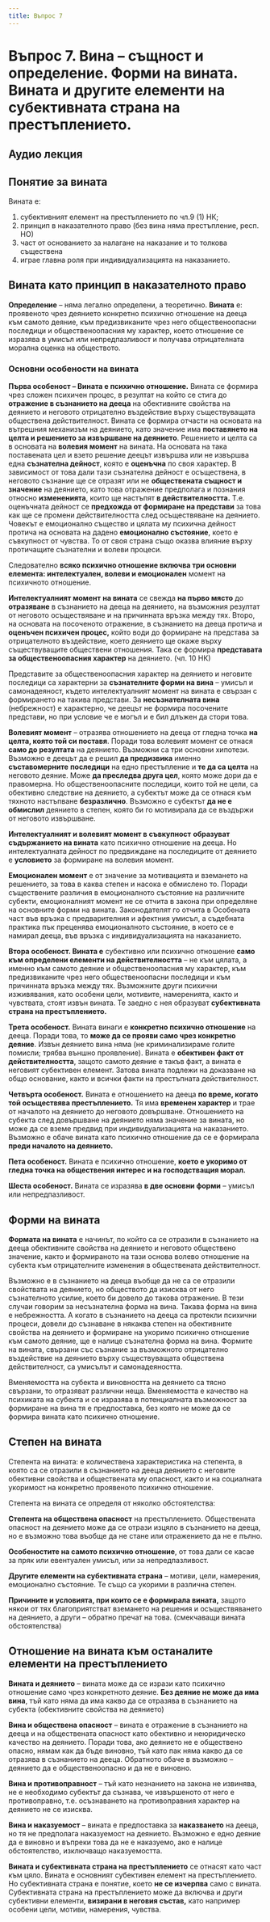 ```yaml
---
title: Въпрос 7
---
```


# **Въпрос 7. Вина – същност и определение. Форми на вината. Вината и другите елементи на субективната страна на престъплението.**
## **Аудио лекция**
  <div class="ready-player-1">
        <audio crossorigin>
            <source src="https://github.com/LexsTech/LexsWiki/raw/main/audio/%D0%9D%D0%B0%D0%BA%D0%B0%D0%B7%D0%B0%D1%82%D0%B5%D0%BB%D0%BD%D0%BE%D0%BF%D1%80%D0%B0%D0%B2%D0%BD%D0%B8%20%D0%BD%D0%B0%D1%83%D0%BA%D0%B8/%D0%A2%D0%B5%D0%BC%D0%B0%2007.mp3" type="audio/mpeg">
        </audio>
    </div>

## **Понятие за вината**
Вината е:

1. субективният елемент на престъплението по чл.9 (1) НК;
1. принцип в наказателното право (без вина няма престъпление, респ. НО)
1. част от основанието за налагане на наказание и то толкова съществена
1. играе главна роля при индивидуализацията на наказанието.

## **Вината като принцип в наказателното право**

**Определение** – няма легално определени, а теоретично. **Вината** е: проявеното чрез деянието конкретно психично отношение на дееца към самото деяние, към предизвиканите чрез него общественоопасни последици и общественоопасния му характер, което отношение се изразява в умисъл или непредпазливост и получава отрицателната морална оценка на обществото.

### Основни особености на вината

**Първа особеност – Вината е психично отношение.** Вината се формира чрез сложен психичен процес, в резултат на който се стига до **отражение в съзнанието на дееца** на обективните свойства на деянието и неговото отрицателно въздействие върху съществуващата обществена действителност. Вината се формира отчасти на основата на вътрешния механизъм на деянието, като значение има **поставянето на целта и решението за извършване на деянието**. Решението и целта са в основата на **волевия момент** на вината. На основата на така поставената цел и взето решение деецът извършва или не извършва една **съзнателна дейност**, която е **оценъчна** по своя характер. В зависимост от това дали тази съзнателна дейност е осъществена, в неговото съзнание ще се отразят или не **обществената същност и значение** на деянието, като това отражение предполага и познания относно **измененията**, които ще настъпят **в действителността.** Т.е. оценъчната дейност се **предхожда от формиране на представи** за това как ще се промени действителността след осъществяване на деянието. Човекът е емоционално същество и цялата му психична дейност протича на основата на дадено **емоционално състояние**, което е съвкупност от чувства. То от своя страна също оказва влияние върху протичащите съзнателни и волеви процеси.

Следователно **всяко психично отношение включва три основни елемента: интелектуален, волеви и емоционален** момент на психичното отношение.

**Интелектуалният момент** **на вината** се свежда **на първо място** до **отразяване** в съзнанието на дееца на деянието, на възможния резултат от неговото осъществяване и на причинната връзка между тях. Второ, на основата на посоченото отражение, в съзнанието на дееца протича и **оценъчен психичен процес,** който води до формиране на представа за отрицателното въздействие, което деянието ще окаже върху съществуващите обществени отношения. Така се формира **представата за общественоопасния характер** на деянието. (чл. 10 НК)

Представите за общественоопасния характер на деянието и неговите последици са характерни за **съзнателните форми на вина** – умисъл и самонадеяност, където интелектуалният момент на вината е свързан с формирането на такива представи. За **несъзнателната вина** (небрежност) е характерно, че деецът не формира посочените представи, но при условие че е могъл и е бил длъжен да стори това.

**Волевият момент** – отразява отношението на дееца от гледна точка **на целта, която той си поставя**. Поради това волевият момент се отнася **само до резултата** на деянието. Възможни са три основни хипотези. Възможно е деецът да е решил **да предизвика** именно **съставомерните** **последици** на едно престъпление и **те да са целта** на неговото деяние. Може **да преследва друга цел**, която може дори да е правомерна. Но общественоопасните последици, които той не цели, са обективно следствие на деянието, а субектът може да се отнася към тяхното настъпване **безразлично**. Възможно е субектът **да не е обмислил** деянието в степен, която би го мотивирала да се въздържи от неговото извършване.

**Интелектуалният и волевият момент в съвкупност** **образуват съдържанието на вината** като психично отношение на дееца. Но интелектуалната дейност по предвиждане на последиците от деянието е **условието** за формиране на волевия момент.

**Емоционален момент** е от значение за мотивацията и вземането на решението, за това в каква степен и насока е обмислено то. Поради съществените различия в емоционалното състояние на различните субекти, емоционалният момент не се отчита в закона при определяне на основните форми на вината. Законодателят го отчита в Особената част във връзка с предварителния и афектния умисъл, а съдебната практика пък преценява емоционалното състояние, в което се е намирал дееца, във връзка с индивидуализацията на наказанието.

**Втора особеност. Вината е** субективно или психично отношение **само към определени елементи на действителността** – не към цялата, а именно към самото деяние и общественоопасния му характер, към предизвиканите чрез него общественоопасни последици и към причинната връзка между тях. Възможните други психични изживявания, като особени цели, мотивите, намеренията, както и чувствата, стоят извън вината. Те заедно с нея образуват **субективната страна на престъплението.**

**Трета особеност.** Вината винаги е **конкретно психично отношение** на дееца. Поради това, то **може да се прояви само чрез конкретно деяние**. Извън деянието вина няма (не криминализираме голите помисли; трябва външно проявление). Вината е **обективен факт от действителността**, защото самото деяние е такъв факт, а вината е неговият субективен елемент. Затова вината подлежи на доказване на общо основание, както и всички факти на престъпната действителност. 

**Четвърта особеност.** Вината е отношението на дееца **по време, когато той осъществява престъплението.** Тя има **временен характер** и трае от началото на деянието до неговото довършване. Отношението на субекта след довършване на деянието няма значение за вината, но може да се вземе предвид при индивидуализацията на наказанието. Възможно е обаче вината като психично отношение да се е формирала **преди началото на деянието.**

**Пета особеност.** Вината е психично отношение, **което е укоримо от гледна точка на обществения интерес и на господстващия морал.** 

**Шеста особеност.** Вината се изразява **в две основни форми** – умисъл или непредпазливост.
## **Форми на вината**
**Формата на вината** е начинът, по който са се отразили в съзнанието на дееца обективните свойства на деянието и неговото обществено значение, както и формираното на тази основа волево отношение на субекта към отрицателните изменения в обществената действителност.

Възможно е в съзнанието на дееца въобще да не са се отразили свойствата на деянието, но обществото да изисква от него съзнателното усилие, което би довело до такова отражение. В тези случаи говорим за несъзнателна форма на вина. Такава форма на вина е небрежността. А когато в съзнанието на дееца са протекли психични процеси, довели до съзнаване в някаква степен на обективните свойства на деянието и формиране на укоримо психично отношение към самото деяние, ще е налице съзнателна форма на вина. Формите на вината, свързани със съзнание за възможното отрицателно въздействие на деянието върху съществуващата обществена действителност, са умисълът и самонадеяността.

Вменяемостта на субекта и виновността на деянието са тясно свързани, то отразяват различни неща. Вменяемостта е качество на психиката на субекта и се изразява в потенциалната възможност за формиране на вина тя е предпоставка, без която не може да се формира вината като психично отношение.
## **Степен на вината**
Степента на вината: е количествена характеристика на степента, в която са се отразили в съзнанието на дееца деянието с неговите обективни свойства и обществената му опасност, както и на социалната укоримост на конкретно проявеното психично отношение. 

Степента на вината се определя от няколко обстоятелства: 

**Степента на обществена опасност** на престъплението. Обществената опасност на деянието може да се отрази изцяло в съзнанието на дееца, но е възможно това въобще да не стане или отражението да не е пълно.

**Особеностите на самото психично отношение**, от това дали се касае за пряк или евентуален умисъл, или за непредпазливост. 

**Другите елементи на субективната страна** – мотиви, цели, намерения, емоционално състояние. Те също са укорими в различна степен.

**Причините и условията, при които се е формирала вината,** защото някои от тях благоприятстват вземането на решения и осъществяването на деянието, а други – обратно пречат на това. (смекчаващи вината обстоятелства)
## **Отношение на вината към останалите елементи на престъплението**
**Вината и деянието** – вината може да се изрази като психично отношение само чрез конкретното деяние. **Без деяние не може да има вина**, тъй като няма да има какво да се отразява в съзнанието на субекта (обективните свойства на деянието)

**Вина и обществена опасност** – вината е отражение в съзнанието на дееца и на обществената опасност като обективно и неюридическо качество на деянието. Поради това, ако деянието не е обществено опасно, нямам как да бъде виновно, тъй като пак няма какво да се отразява в съзнанието на дееца. Обратното обаче в възможно – деянието да е общественоопасно и да не е виновно.

**Вина и противоправност** – тъй като незнанието на закона не извинява, не е необходимо субектът да съзнава, че извършеното от него е противоправно, т.е. осъзнаването на противоправния характер на деянието не се изисква. 

**Вина и наказуемост** – вината е предпоставка за **наказването** на дееца, но тя не предполага наказуемост на деянието. Възможно е едно деяние да е виновно и въпреки това да не е наказуемо, ако е налице обстоятелство, изключващо наказуемостта.

**Вината и субективната страна на престъплението** се отнасят като част към цяло. Вината е основният субективен елемент на престъплението. Но субективната страна е понятие, което **не се изчерпва** само с вината. Субективната страна на престъплението може да включва и други субективни елементи, **визирани в неговия състав,** като например особени цели, мотиви, намерения, чувства.

